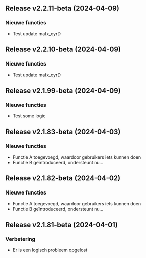## Release v2.2.11-beta (2024-04-09)

### Nieuwe functies

- Test update mafx_oyrD

## Release v2.2.10-beta (2024-04-09)

### Nieuwe functies

- Test update mafx_oyrD

## Release v2.1.99-beta (2024-04-09)

### Nieuwe functies

- Test some logic

## Release v2.1.83-beta (2024-04-03)

### Nieuwe functies

- Functie A toegevoegd, waardoor gebruikers iets kunnen doen
- Functie B geïntroduceerd, ondersteunt nu...

## Release v2.1.82-beta (2024-04-02)

### Nieuwe functies

- Functie A toegevoegd, waardoor gebruikers iets kunnen doen
- Functie B geïntroduceerd, ondersteunt nu...

## Release v2.1.81-beta (2024-04-01)

### Verbetering

- Er is een logisch probleem opgelost
